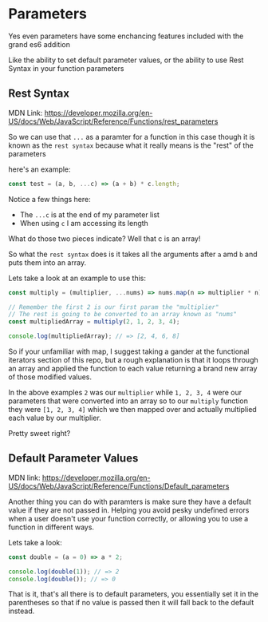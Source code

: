 # Parameters

Yes even parameters have some enchancing features included with the grand es6 addition

Like the ability to set default parameter values, or the ability to use Rest Syntax in your function parameters

## Rest Syntax

MDN Link: https://developer.mozilla.org/en-US/docs/Web/JavaScript/Reference/Functions/rest_parameters

So we can use that `...` as a paramter for a function in this case though it is known as the `rest syntax` because what it really means is the "rest" of the parameters

here's an example:

```javascript
const test = (a, b, ...c) => (a + b) * c.length;
```

Notice a few things here:

- The `...c` is at the end of my parameter list
- When using `c` I am accessing its length

What do those two pieces indicate? Well that c is an array!

So what the `rest syntax` does is it takes all the arguments after `a` amd `b` and puts them into an array.

Lets take a look at an example to use this:

```javascript
const multiply = (multiplier, ...nums) => nums.map(n => multiplier * n);

// Remember the first 2 is our first param the "multiplier"
// The rest is going to be converted to an array known as "nums"
const multipliedArray = multiply(2, 1, 2, 3, 4);

console.log(multipliedArray); // => [2, 4, 6, 8]
```

So if your unfamiliar with map, I suggest taking a gander at the functional iterators section of this repo, but a rough explanation is that it loops through an array and applied the function to each value returning a brand new array of those modified values.

In the above examples `2` was our `multiplier` while `1, 2, 3, 4` were our parameters that were converted into an array so to our `multiply` function they were `[1, 2, 3, 4]` which we then mapped over and actually multiplied each value by our multiplier.

Pretty sweet right?

## Default Parameter Values

MDN link: https://developer.mozilla.org/en-US/docs/Web/JavaScript/Reference/Functions/Default_parameters

Another thing you can do with paramters is make sure they have a default value if they are not passed in. Helping you avoid pesky undefined errors when a user doesn't use your function correctly, or allowing you to use a function in different ways.

Lets take a look:

```javascript
const double = (a = 0) => a * 2;

console.log(double(1)); // => 2
console.log(double()); // => 0
```

That is it, that's all there is to default parameters, you essentially set it in the parentheses so that if no value is passed then it will fall back to the default instead.


